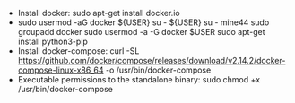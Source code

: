- Install docker: sudo apt-get install docker.io
-   sudo usermod -aG docker ${USER}
    su - ${USER}
    su - mine44
    sudo groupadd docker
    sudo usermod -a -G docker  $USER
    sudo apt-get install python3-pip
- Install docker-compose: curl -SL https://github.com/docker/compose/releases/download/v2.14.2/docker-compose-linux-x86_64 -o /usr/bin/docker-compose
- Executable permissions to the standalone binary: sudo chmod +x /usr/bin/docker-compose
